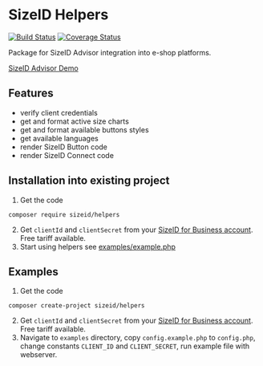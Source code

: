 # SizeID Helpers
[![Build Status](https://travis-ci.org/sizeid/helpers.svg?branch=master)](https://travis-ci.org/sizeid/helpers)
[![Coverage Status](https://coveralls.io/repos/github/sizeid/helpers/badge.svg?branch=master)](https://coveralls.io/github/sizeid/helpers)

Package for SizeID Advisor integration into e-shop platforms.

[SizeID Advisor Demo](http://demo.sizeid.com/advisor.products/)

## Features

* verify client credentials
* get and format active size charts
* get and format available buttons styles
* get available languages
* render SizeID Button code
* render SizeID Connect code


## Installation into existing project

1. Get the code
```
composer require sizeid/helpers
```
2. Get `clientId` and `clientSecret` from your [SizeID for Business account](https://business.sizeid.com/integration.settings/). Free tariff available.
3. Start using helpers see [examples/example.php](examples/example.php)

## Examples

1. Get the code
```
composer create-project sizeid/helpers
```
2. Get `clientId` and `clientSecret` from your [SizeID for Business account](https://business.sizeid.com/integration.settings/). Free tariff available.
3. Navigate to `examples` directory, copy `config.example.php` to `config.php`, change constants `CLIENT_ID` and `CLIENT_SECRET`, run example file with webserver.
